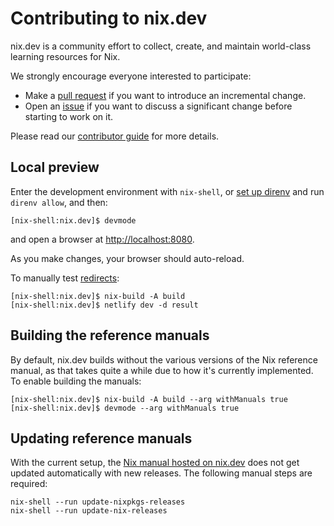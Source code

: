 # Contributing to nix.dev

nix.dev is a community effort to collect, create, and maintain world-class learning resources for Nix.

We strongly encourage everyone interested to participate:
- Make a [pull request](https://github.com/NixOS/nix.dev/pulls) if you want to introduce an incremental change.
- Open an [issue](https://github.com/NixOS/nix.dev/issues) if you want to discuss a significant change before starting to work on it.

Please read our [contributor guide](https://nix.dev/contributing/documentation) for more details.

## Local preview

Enter the development environment with `nix-shell`, or [set up direnv](https://nix.dev/guides/recipes/direnv.html) and run `direnv allow`, and then:

```shell-session
[nix-shell:nix.dev]$ devmode
```

and open a browser at <http://localhost:8080>.

As you make changes, your browser should auto-reload.

To manually test [redirects](./_redirects):

```shell-session
[nix-shell:nix.dev]$ nix-build -A build
[nix-shell:nix.dev]$ netlify dev -d result
```

## Building the reference manuals

By default, nix.dev builds without the various versions of the Nix reference manual, as that takes quite a while due to how it's currently implemented.
To enable building the manuals:

```shell-session
[nix-shell:nix.dev]$ nix-build -A build --arg withManuals true
[nix-shell:nix.dev]$ devmode --arg withManuals true
```

## Updating reference manuals

With the current setup, the [Nix manual hosted on nix.dev](https://nix.dev/reference/nix-manual) does not get updated automatically with new releases.
The following manual steps are required:

```shell-session
nix-shell --run update-nixpkgs-releases
nix-shell --run update-nix-releases
```
